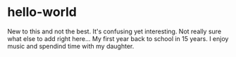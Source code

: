 # hello-world
New to this and not the best. It's confusing yet interesting.
Not really sure what else to add right here...
My first year back to school in 15 years.
I enjoy music and spendind time with my daughter.
